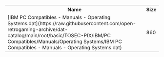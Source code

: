 <table>
<tr><th>Name</th><th>Size</th></tr>
<tr><td>[IBM PC Compatibles - Manuals - Operating Systems.dat](https://raw.githubusercontent.com/open-retrogaming-archive/dat-catalog/main/root/basic/TOSEC-PIX/IBM/PC Compatibles/Manuals/Operating Systems/IBM PC Compatibles - Manuals - Operating Systems.dat)</td><td>860</td></tr>
</table>
